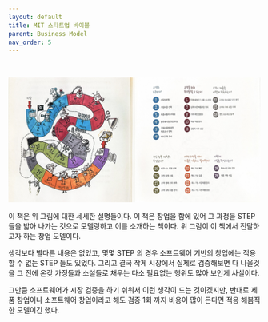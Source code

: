 ```yaml
---
layout: default
title: MIT 스타트업 바이블
parent: Business Model
nav_order: 5
---
```


<br>

![](/images/concept_mit_startup_bible.jpeg)

이 책은 위 그림에 대한 세세한 설명들이다. 이 책은 창업을 함에 있어 그 과정을 STEP 들을 밟아 나가는 것으로 모델링하고 이를 소개하는 책이다.
위 그림이 이 책에서 전달하고자 하는 창업 모델이다.

생각보다 별다른 내용은 없었고, 몇몇 STEP 의 경우 소프트웨어 기반의 창업에는 적용할 수 없는 STEP 들도 있었다.
그리고 결국 작게 시장에서 실제로 검증해보면 다 나올것을 그 전에 온갖 가정들과 소설들로 채우는 다소 필요없는 행위도 많아 보인게 사실이다.

그만큼 소프트웨어가 시장 검증을 하기 쉬워서 이런 생각이 드는 것이겠지만, 반대로 제품 창업이나 소프트웨어 창업이라고 해도 검증 1회 까지
비용이 많이 든다면 적용 해봄직한 모델이긴 했다.
